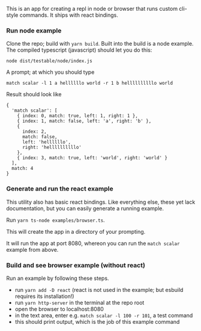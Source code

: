 
This is an app for creating a repl in node or browser that runs custom cli-style commands.
It ships with react bindings.

### Run node example
Clone the repo; build with `yarn build`.
Built into the build is a node example. The compiled typescript (javascript) should let you do this:

`node dist/testable/node/index.js`

A prompt; at which you should type

`match scalar -l 1 a hellllllo world -r 1 b hellllllllllo world`

Result should look like 

```
{
  'match scalar': [
    { index: 0, match: true, left: 1, right: 1 },
    { index: 1, match: false, left: 'a', right: 'b' },
    {
      index: 2,
      match: false,
      left: 'hellllllo',
      right: 'hellllllllllo'
    },
    { index: 3, match: true, left: 'world', right: 'world' }
  ],
  match: 4
}
```

### Generate and run the react example
This utility also has basic react bindings. Like everything else, these yet lack documentation, but you can easily generate a running example.

Run `yarn ts-node examples/browser.ts`. 

This will create the app in a directory of your prompting.

It will run the app at port 8080, whereon you can run the `match scalar` example from above.

### Build and see browser example (without react)
Run an example by following these steps. 
- run `yarn add -D react` (react is not used in the example; but esbuild requires its installation!)
- run `yarn http-server` in the terminal at the repo root
- open the browser to localhost:8080
- in the text area, enter e.g. `match scalar -l 100 -r 101`, a test command
- this should print output, which is the job of this example command
